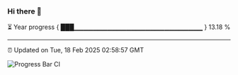### Hi there 👋

⏳ Year progress { ███▁▁▁▁▁▁▁▁▁▁▁▁▁▁▁▁▁▁▁▁▁▁▁▁▁▁▁ } 13.18 %

---

⏰ Updated on Tue, 18 Feb 2025 02:58:57 GMT

![Progress Bar CI](https://github.com/IshwaranRudhara/GIT-ACTION/workflows/Progress%20Bar%20CI/badge.svg)
